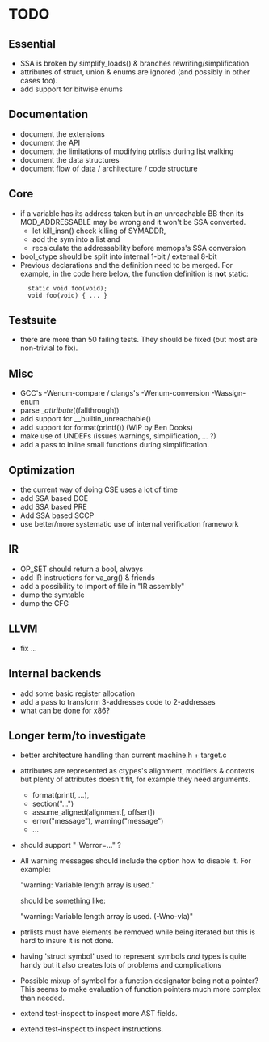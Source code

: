 TODO
====

Essential
---------
* SSA is broken by simplify_loads() & branches rewriting/simplification
* attributes of struct, union & enums are ignored (and possibly in other
  cases too).
* add support for bitwise enums

Documentation
-------------
* document the extensions
* document the API
* document the limitations of modifying ptrlists during list walking
* document the data structures
* document flow of data / architecture / code structure

Core
----
* if a variable has its address taken but in an unreachable BB then
  its MOD_ADDRESSABLE may be wrong and it won't be SSA converted.
  - let kill_insn() check killing of SYMADDR,
  - add the sym into a list and
  - recalculate the addressability before memops's SSA conversion
* bool_ctype should be split into internal 1-bit / external 8-bit
* Previous declarations and the definition need to be merged. For example,
  in the code here below, the function definition is **not** static:
  ```
	static void foo(void);
	void foo(void) { ... }
  ```

Testsuite
---------
* there are more than 50 failing tests. They should be fixed
  (but most are non-trivial to fix).

Misc
----
* GCC's -Wenum-compare / clangs's -Wenum-conversion -Wassign-enum
* parse __attribute_((fallthrough))
* add support for __builtin_unreachable()
* add support for format(printf())  (WIP by Ben Dooks)
* make use of UNDEFs (issues warnings, simplification, ... ?)
* add a pass to inline small functions during simplification.

Optimization
------------
* the current way of doing CSE uses a lot of time
* add SSA based DCE
* add SSA based PRE
* Add SSA based SCCP
* use better/more systematic use of internal verification framework

IR
--
* OP_SET should return a bool, always
* add IR instructions for va_arg() & friends
* add a possibility to import of file in "IR assembly"
* dump the symtable
* dump the CFG

LLVM
----
* fix ...

Internal backends
-----------------
* add some basic register allocation
* add a pass to transform 3-addresses code to 2-addresses
* what can be done for x86?

Longer term/to investigate
--------------------------
* better architecture handling than current machine.h + target.c
* attributes are represented as ctypes's alignment, modifiers & contexts
  but plenty of attributes doesn't fit, for example they need arguments.
  * format(printf, ...),
  * section("...")
  * assume_aligned(alignment[, offsert])
  * error("message"), warning("message")
  * ...
* should support "-Werror=..." ?
* All warning messages should include the option how to disable it.
  For example:

  	"warning: Variable length array is used."

  should be something like:

	"warning: Variable length array is used. (-Wno-vla)"

* ptrlists must have elements be removed while being iterated but this
  is hard to insure it is not done.
* having 'struct symbol' used to represent symbols *and* types is
  quite handy but it also creates lots of problems and complications
* Possible mixup of symbol for a function designator being not a pointer?
  This seems to make evaluation of function pointers much more complex
  than needed.
* extend test-inspect to inspect more AST fields.
* extend test-inspect to inspect instructions.
